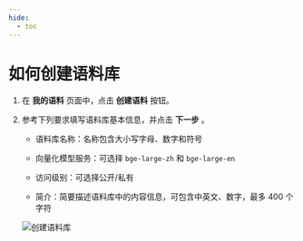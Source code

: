 ```yaml
---
hide:
  - toc
---
```


# 如何创建语料库

1. 在 **我的语料** 页面中，点击 **创建语料** 按钮。

2. 参考下列要求填写语料库基本信息，并点击 **下一步** 。

    * 语料库名称：名称包含大小写字母、数字和符号

    * 向量化模型服务：可选择 `bge-large-zh` 和 `bge-large-en`

    * 访问级别：可选择公开/私有

    * 简介：简要描述语料库中的内容信息，可包含中英文、数字，最多 400 个字符

    ![创建语料库](./images/create-corpus.png)

